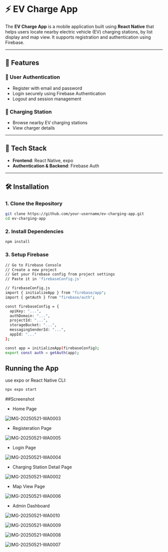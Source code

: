 # ⚡ EV Charge App

The **EV Charge App** is a mobile application built using **React Native** that helps users locate nearby electric vehicle (EV) charging stations, by list display and map view. It supports registration and authentication using Firebase.

---

## 🔑 Features

### 👤 User Authentication
- Register with email and password
- Login securely using Firebase Authentication
- Logout and session management

### 🧭 Charging Station
- Browse nearby EV charging stations
- View charger details

---

## 🧱 Tech Stack

- **Frontend**: React Native, expo
- **Authentication & Backend**: Firebase Auth

---

## 🛠 Installation

### 1. Clone the Repository

```bash
git clone https://github.com/your-username/ev-charging-app.git
cd ev-charging-app
```

### 2. Install Dependencies

```bash
npm install
```

### 3. Setup Firebase
```bash
// Go to Firebase Console
// Create a new project
// Get your Firebase config from project settings
// Paste it in 'firebaseConfig.js'

// firebaseConfig.js
import { initializeApp } from "firebase/app";
import { getAuth } from "firebase/auth";

const firebaseConfig = {
  apiKey: "...",
  authDomain: "...",
  projectId: "...",
  storageBucket: "...",
  messagingSenderId: "...",
  appId: "..."
};

const app = initializeApp(firebaseConfig);
export const auth = getAuth(app);
```

## Running the App
use expo or React Native CLI:
```bash
npx expo start 
```

##Screenshot
- Home Page
  
![IMG-20250521-WA0003](https://github.com/user-attachments/assets/c237eed3-49f5-436f-abe4-4ab98c15c1ec)

- Registeration Page

![IMG-20250521-WA0005](https://github.com/user-attachments/assets/11df5c32-776a-42e8-9473-4354e2668eb4)

- Login Page

![IMG-20250521-WA0004](https://github.com/user-attachments/assets/3692ef31-293e-4f75-bc3b-35ad7854708e)

- Charging Station Detail Page

![IMG-20250521-WA0002](https://github.com/user-attachments/assets/5db02d5e-45d7-4d85-9df8-8b4cf0a390b6)

- Map View Page

![IMG-20250521-WA0006](https://github.com/user-attachments/assets/86330bdc-959d-4280-89e5-c52aab9c4c7d)

- Admin Dashboard

![IMG-20250521-WA0010](https://github.com/user-attachments/assets/0deae076-d38f-4148-86f9-133933dc8306)

![IMG-20250521-WA0009](https://github.com/user-attachments/assets/9922b011-ed4e-4b8f-9d50-b5da01c0cd03)

![IMG-20250521-WA0008](https://github.com/user-attachments/assets/4a0ac191-2685-4ca0-b189-015fc6522996)

![IMG-20250521-WA0007](https://github.com/user-attachments/assets/d7ba7057-8260-4a9e-92d3-e53525ed650c)
